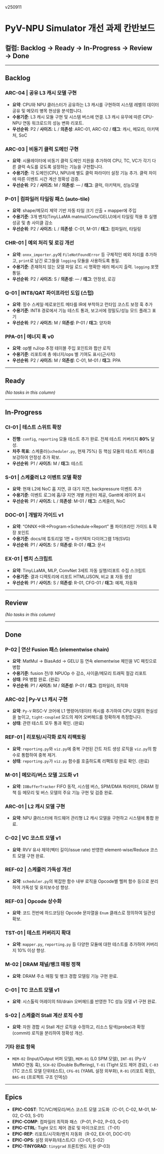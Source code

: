 v250911
# PyV-NPU Simulator 개선 과제 칸반보드

## 컬럼: Backlog → Ready → In-Progress → Review → Done

---

## Backlog

### ARC-04 | 공유 L3 캐시 모델 구현
- **요약**: CPU와 NPU 클러스터가 공유하는 L3 캐시를 구현하여 시스템 레벨의 데이터 공유 및 메모리 병목 현상을 분석합니다.
- **수용기준**: L3 캐시 모듈 구현 및 시스템 버스에 연결. L3 캐시 유무에 따른 CPU-NPU 연동 워크로드의 성능 변화 리포트.
- **우선순위**: P2 / **사이즈**: L / **의존성**: ARC-01, ARC-02 / **태그**: 캐시, 메모리, 아키텍처, SoC

### ARC-03 | 비동기 클럭 도메인 구현
- **요약**: 시뮬레이터에 비동기 클럭 도메인 지원을 추가하여 CPU, TC, VC가 각기 다른 클럭 속도를 갖도록 설정하는 기능을 구현합니다.
- **수용기준**: 각 도메인(CPU, NPU)에 별도 클럭 파라미터 설정 기능 추가. 클럭 차이에 따른 이벤트 시간 계산 정확성 검증.
- **우선순위**: P2 / **사이즈**: M / **의존성**: — / **태그**: 클럭, 아키텍처, 성능모델

### P-01 | 컴파일러 타일링 패스 (auto-tile)
- **요약**: shape/메모리 제약 기반 자동 타일 크기 산출 + mapper에 주입
- **수용기준**: 3개 벤치(TinyLLaMA matmul/Conv/GELU)에서 타일링 적용 후 실행 성공 및 총 사이클 감소
- **우선순위**: P2 / **사이즈**: L / **의존성**: C-01, M-01 / **태그**: 컴파일러, 타일링

### CHR-01 | 예외 처리 및 로깅 개선
- **요약**: `onnx_importer.py`에 `FileNotFoundError` 등 구체적인 예외 처리를 추가하고, `print`로 남긴 로그들을 `logging` 모듈을 사용하도록 통일.
- **수용기준**: 존재하지 않는 모델 파일 로드 시 명확한 에러 메시지 출력. `logging` 포맷 통일.
- **우선순위**: P2 / **사이즈**: S / **의존성**: — / **태그**: 안정성, 로깅

### Q-01 | INT8/QAT 파이프라인 도입 (스텁)
- **요약**: 정수 스케일·제로포인트 메타를 IR에 부착하고 런타임 코스트 보정 훅 추가
- **수용기준**: INT8 경로에서 기능 테스트 통과, 보고서에 정밀도/성능 모드 플래그 표기
- **우선순위**: P2 / **사이즈**: M / **의존성**: P-01 / **태그**: 양자화

### PPA-01 | 에너지 훅 v0
- **요약**: op별 nJ/op 추정 테이블 주입 포인트와 합산 로직
- **수용기준**: 리포트에 총 에너지/ops 별 기여도 표시(근사치)
- **우선순위**: P2 / **사이즈**: M / **의존성**: C-01, M-01 / **태그**: PPA

---

## Ready

*(No tasks in this column)*

---

## In-Progress

### CI-01 | 테스트 스위트 확장
- **진행**: `config`, `reporting` 모듈 테스트 추가 완료. 전체 테스트 커버리지 **80%** 달성.
- **차주 목표**: 스케줄러(`scheduler.py`, 현재 75%) 등 핵심 모듈의 테스트 케이스를 보강하여 안정성 추가 확보.
- **우선순위**: P1 / **사이즈**: M / **태그**: 테스트

### S-01 | 스케줄러 L2 이벤트 모델 확장
- **요약**: 현재 L2에 NoC 홉 지연, 큐 대기 지연, backpressure 이벤트 추가
- **수용기준**: 이벤트 로그에 홉/큐 지연 개별 카운터 제공, Gantt에 레이어 표시
- **우선순위**: P1 / **사이즈**: L / **의존성**: M-01 / **태그**: 스케줄러, NoC



### DOC-01 | 개발자 가이드 v1
- **요약**: “ONNX→IR→Program→Schedule→Report” 풀 파이프라인 가이드 & 확장 포인트
- **수용기준**: docs/에 튜토리얼 1편 + 아키텍처 다이어그램 1개(SVG)
- **우선순위**: P1 / **사이즈**: S / **의존성**: R-01 / **태그**: 문서

### EX-01 | 벤치 스크립트
- **요약**: TinyLLaMA, MLP, ConvNet 3세트 자동 실행/리포트 수집 스크립트
- **수용기준**: 결과 디렉토리에 리포트 HTML/JSON, 비교 표 자동 생성
- **우선순위**: P1 / **사이즈**: S / **의존성**: R-01, CFG-01 / **태그**: 예제, 자동화

---

## Review

*(No tasks in this column)*

---

## Done

### P-02 | 연산 Fusion 패스 (elementwise chain)
- **요약**: MatMul → BiasAdd → GELU 등 연속 elementwise 체인을 VC 패킷으로 병합
- **수용기준**: fusion 전/후 NPUOp 수 감소, 사이클/메모리 트래픽 절감 리포트
- **상태**: PR 병합 완료. (완료)
- **우선순위**: P1 / **사이즈**: M / **의존성**: P-01 / **태그**: 컴파일러, 최적화

### ARC-02 | Py-V L1 캐시 구현
- **요약**: `Py-V` RISC-V 코어에 L1 명령어/데이터 캐시를 추가하여 CPU 모델의 현실성을 높이고, `tight-coupled` 모드의 제어 오버헤드를 정확하게 측정합니다.
- **상태**: 관련 테스트 모두 통과 확인. (완료)

### REF-01 | 리포팅/시각화 로직 리팩토링
- **요약**: `reporting.py`와 `viz.py`에 중복 구현된 간트 차트 생성 로직을 `viz.py`의 함수로 통합하여 중복 제거.
- **상태**: `reporting.py`가 `viz.py` 함수를 호출하도록 리팩토링 완료 확인. (완료)

### M-01 | 메모리/버스 모델 고도화 v1
- **요약**: `IOBufferTracker` FIFO 동작, 시스템 버스, SPM/DMA 파라미터, DRAM 정책 등 메모리 및 버스 모델의 주요 기능 구현 및 검증 완료.

### ARC-01 | L2 캐시 모델 구현
- **요약**: NPU 클러스터에 하드웨어 관리형 L2 캐시 모델을 구현하고 시스템에 통합 완료.

### C-02 | VC 코스트 모델 v1
- **요약**: RVV 유사 제약(벡터 길이/issue rate) 반영한 element-wise/Reduce 코스트 모델 구현 완료.

### REF-02 | 스케줄러 가독성 개선
- **요약**: `scheduler.py`의 복잡한 함수 내부 로직을 Opcode별 헬퍼 함수 등으로 분리하여 가독성 및 유지보수성 향상.

### REF-03 | Opcode 상수화
- **요약**: 코드 전반에 하드코딩된 Opcode 문자열을 `Enum` 클래스로 정의하여 일관성 확보.

### TST-01 | 테스트 커버리지 확대
- **요약**: `mapper.py`, `reporting.py` 등 다양한 모듈에 대한 테스트를 추가하여 커버리지 10% 이상 향상.

### M-02 | DRAM 채널/뱅크 매핑 정책
- **요약**: DRAM 주소 매핑 및 뱅크 경합 모델링 기능 구현 완료.

### C-01 | TC 코스트 모델 v1
- **요약**: 시스톨릭 어레이의 fill/drain 오버헤드를 반영한 TC 성능 모델 v1 구현 완료.

### S-02 | 스케줄러 Stall 계산 로직 수정
- **요약**: 자원 경합 시 Stall 계산 로직을 수정하고, 리소스 탐색(probe)과 확정(commit) 로직을 분리하여 정확성 개선.

### 기타 완료 항목
- `MEM-02` (Input/Output 버퍼 모델), `MEM-01` (L0 SPM 모델), `INT-01` (Py-V MMIO 연동 훅), `SCH-02` (Double Buffering), `T-01` (Tight 모드 제어 경로), `C-03` (TC 코스트 모델 단위테스트), `CFG-01` (YAML 설정 외부화), `R-01` (리포트 확장), `BAS-01` (프로젝트 구조 인덱싱)

---

## Epics

- **EPIC-COST**: TC/VC/메모리/버스 코스트 모델 고도화（C-01, C-02, M-01, M-02, C-03, S-01）
- **EPIC-COMP**: 컴파일러 최적화 패스（P-01, P-02, P-03, Q-01）
- **EPIC-CTRL**: Tight 모드 제어 경로 및 마이크로코드（T-01）
- **EPIC-REP**: 리포트/시각화/벤치 자동화（R-02, EX-01, DOC-01）
- **EPIC-OPS**: 설정 외부화/테스트/CI（CI-01, S-02）
- **EPIC-TINYGRAD**: `tinygrad` 프론트엔드 지원 (P-03)
